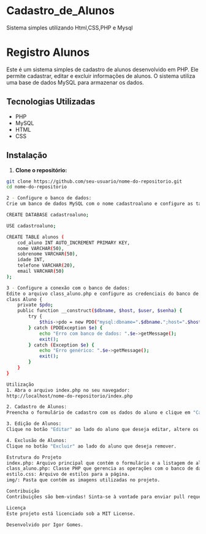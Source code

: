 # Cadastro_de_Alunos
 Sistema simples utilizando Html,CSS,PHP e Mysql

# Registro Alunos

Este é um sistema simples de cadastro de alunos desenvolvido em PHP. Ele permite cadastrar, editar e excluir informações de alunos. O sistema utiliza uma base de dados MySQL para armazenar os dados.

## Tecnologias Utilizadas

- PHP
- MySQL
- HTML
- CSS

## Instalação

1. **Clone o repositório:**

```bash
git clone https://github.com/seu-usuario/nome-do-repositorio.git
cd nome-do-repositorio

2 - Configure o banco de dados:
Crie um banco de dados MySQL com o nome cadastroaluno e configure as tabelas necessárias utilizando o seguinte script SQL:

CREATE DATABASE cadastroaluno;

USE cadastroaluno;

CREATE TABLE alunos (
    cod_aluno INT AUTO_INCREMENT PRIMARY KEY,
    nome VARCHAR(50),
    sobrenome VARCHAR(50),
    idade INT,
    telefone VARCHAR(20),
    email VARCHAR(50)
);

3 - Configure a conexão com o banco de dados:
Edite o arquivo class_aluno.php e configure as credenciais do banco de dados de acordo com sua configuração local:
class Aluno {
    private $pdo;
    public function __construct($dbname, $host, $user, $senha) {
        try {
            $this->pdo = new PDO("mysql:dbname=".$dbname.";host=".$host, $user, $senha);
        } catch (PDOException $e) {
            echo "Erro com banco de dados: ".$e->getMessage();
            exit();
        } catch (Exception $e) {
            echo "Erro genérico: ".$e->getMessage();
            exit();
        }
    }
}

Utilização
1. Abra o arquivo index.php no seu navegador:
http://localhost/nome-do-repositorio/index.php

2. Cadastro de Alunos:
Preencha o formulário de cadastro com os dados do aluno e clique em "Cadastrar".

3. Edição de Alunos:
Clique no botão "Editar" ao lado do aluno que deseja editar, altere os dados no formulário e clique em "Atualizar".

4. Exclusão de Alunos:
Clique no botão "Excluir" ao lado do aluno que deseja remover.

Estrutura do Projeto
index.php: Arquivo principal que contém o formulário e a listagem de alunos.
class_aluno.php: Classe PHP que gerencia as operações com o banco de dados.
estilo.css: Arquivo de estilos para a página.
img/: Pasta que contém as imagens utilizadas no projeto.

Contribuição
Contribuições são bem-vindas! Sinta-se à vontade para enviar pull requests ou abrir issues para melhorias e correções.

Licença
Este projeto está licenciado sob a MIT License.

Desenvolvido por Igor Gomes.


